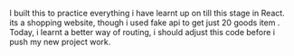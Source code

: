 I built this to practice everything i have learnt up on till this stage in React. its a shopping website, though i used fake api to get just 20 goods item .
Today, i learnt a better way of routing, i should adjust this code before i push my new project work.
